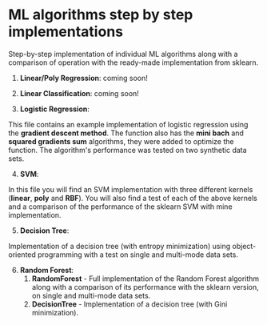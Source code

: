 # ML algorithms step by step implementations
Step-by-step implementation of individual ML algorithms along with a comparison of operation with the ready-made implementation from sklearn.

01. **Linear/Poly Regression**: coming soon!

02. **Linear Classification**: coming soon!

03. **Logistic Regression**:

   This file contains an example implementation of logistic regression using the **gradient descent method**. The function also has the **mini bach** and **squared gradients sum** algorithms, they were added to optimize the function. The algorithm's performance was tested on two synthetic data sets.

04. **SVM**:

   In this file you will find an SVM implementation with three different kernels (**linear**, **poly** and **RBF**). You will also find a test of each of the above kernels and a comparison of the performance of the 
 sklearn SVM with mine implementation.

05. **Decision Tree**:
   
   Implementation of a decision tree (with entropy minimization) using object-oriented programming with a test on single and multi-mode data sets.

06. **Random Forest**:
     1. **RandomForest** - Full implementation of the Random Forest algorithm along with a comparison of its performance with the sklearn version, on single and multi-mode data sets.
     2. **DecisionTree** - Implementation of a decision tree (with Gini minimization).

